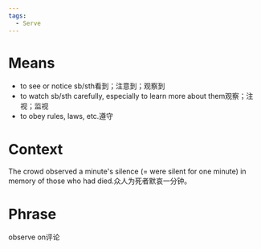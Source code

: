 ```yaml
---
tags:
  - Serve
---
```

# Means
- to see or notice sb/sth看到；注意到；观察到
- to watch sb/sth carefully, especially to learn more about them观察；注视；监视
- to obey rules, laws, etc.遵守
# Context
The crowd observed a minute's silence (= were silent for one minute) in memory of those who had died.众人为死者默哀一分钟。
# Phrase
observe on评论